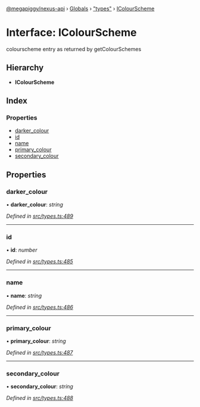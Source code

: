 [@megapiggy/nexus-api](../README.md) › [Globals](../globals.md) › ["types"](../modules/_types_.md) › [IColourScheme](_types_.icolourscheme.md)

# Interface: IColourScheme

colourscheme entry as returned by getColourSchemes

## Hierarchy

* **IColourScheme**

## Index

### Properties

* [darker_colour](_types_.icolourscheme.md#darker_colour)
* [id](_types_.icolourscheme.md#id)
* [name](_types_.icolourscheme.md#name)
* [primary_colour](_types_.icolourscheme.md#primary_colour)
* [secondary_colour](_types_.icolourscheme.md#secondary_colour)

## Properties

###  darker_colour

• **darker_colour**: *string*

*Defined in [src/types.ts:489](https://github.com/Nexus-Mods/node-nexus-api/blob/master/src/types.ts#L489)*

___

###  id

• **id**: *number*

*Defined in [src/types.ts:485](https://github.com/Nexus-Mods/node-nexus-api/blob/master/src/types.ts#L485)*

___

###  name

• **name**: *string*

*Defined in [src/types.ts:486](https://github.com/Nexus-Mods/node-nexus-api/blob/master/src/types.ts#L486)*

___

###  primary_colour

• **primary_colour**: *string*

*Defined in [src/types.ts:487](https://github.com/Nexus-Mods/node-nexus-api/blob/master/src/types.ts#L487)*

___

###  secondary_colour

• **secondary_colour**: *string*

*Defined in [src/types.ts:488](https://github.com/Nexus-Mods/node-nexus-api/blob/master/src/types.ts#L488)*
